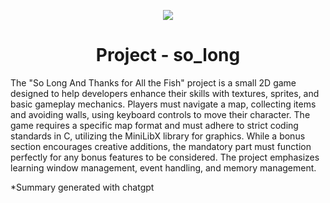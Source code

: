<p align="center">
  <img src="https://github.com/B18a/42-project-badges/blob/main/badges/so_longe.png">
</p>

<h1 align="center">
  Project - so_long
</h1>

The "So Long And Thanks for All the Fish" project is a small 2D game designed to help developers enhance their skills with textures, sprites, and basic gameplay mechanics. Players must navigate a map, collecting items and avoiding walls, using keyboard controls to move their character. The game requires a specific map format and must adhere to strict coding standards in C, utilizing the MiniLibX library for graphics. While a bonus section encourages creative additions, the mandatory part must function perfectly for any bonus features to be considered. The project emphasizes learning window management, event handling, and memory management.

*Summary generated with chatgpt
